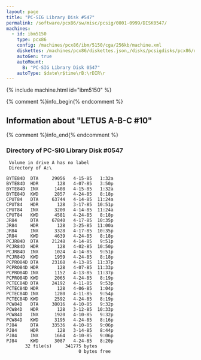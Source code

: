 ```yaml
---
layout: page
title: "PC-SIG Library Disk #547"
permalink: /software/pcx86/sw/misc/pcsig/0001-0999/DISK0547/
machines:
  - id: ibm5150
    type: pcx86
    config: /machines/pcx86/ibm/5150/cga/256kb/machine.xml
    diskettes: /machines/pcx86/diskettes.json,/disks/pcsigdisks/pcx86/diskettes.json
    autoGen: true
    autoMount:
      B: "PC-SIG Library Disk 0547"
    autoType: $date\r$time\rB:\rDIR\r
---
```


{% include machine.html id="ibm5150" %}

{% comment %}info_begin{% endcomment %}

## Information about "LETUS A-B-C #10"

{% comment %}info_end{% endcomment %}


### Directory of PC-SIG Library Disk #0547

     Volume in drive A has no label
     Directory of A:\

    BYTE84D  DTA     29056   4-15-85   1:32a
    BYTE84D  HDR       128   4-07-85   3:50p
    BYTE84D  INX      1408   4-15-85   1:32a
    BYTE84D  KWD      2857   4-24-85   8:18p
    CPUT84   DTA     63744   4-14-85  11:24a
    CPUT84   HDR       128   3-17-85  10:51p
    CPUT84   INX      3200   4-14-85  11:24a
    CPUT84   KWD      4581   4-24-85   8:18p
    JR84     DTA     67840   4-17-85  10:35p
    JR84     HDR       128   3-25-85  11:00a
    JR84     INX      3328   4-17-85  10:35p
    JR84     KWD      4639   4-24-85   8:18p
    PCJR84D  DTA     21248   4-14-85   9:51p
    PCJR84D  HDR       128   4-02-85  10:50p
    PCJR84D  INX      1024   4-14-85   9:51p
    PCJR84D  KWD      1959   4-24-85   8:18p
    PCPRO84D DTA     23168   4-13-85  11:37p
    PCPRO84D HDR       128   4-07-85  11:33p
    PCPRO84D INX      1152   4-13-85  11:37p
    PCPRO84D KWD      2065   4-24-85   8:19p
    PCTEC84D DTA     24192   4-11-85   9:53p
    PCTEC84D HDR       128   4-06-85   1:04p
    PCTEC84D INX      1280   4-11-85   9:54p
    PCTEC84D KWD      2592   4-24-85   8:19p
    PCW84D   DTA     38016   4-10-85   9:32p
    PCW84D   HDR       128   3-12-85  10:33p
    PCW84D   INX      1920   4-10-85   9:32p
    PCW84D   KWD      3195   4-24-85   8:16p
    PJ84     DTA     33536   4-10-85   9:06p
    PJ84     HDR       128   3-14-85   8:44p
    PJ84     INX      1664   4-10-85   9:06p
    PJ84     KWD      3087   4-24-85   8:20p
           32 file(s)     341775 bytes
                               0 bytes free
